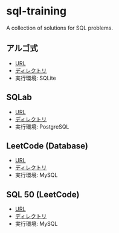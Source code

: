 # sql-training
A collection of solutions for SQL problems.

## アルゴ式

- [URL](https://algo-method.com/topic_themes)
- [ディレクトリ](./algo-method.com)
- 実行環境: SQLite

## SQLab

- [URL](https://sqlab.net/works)
- [ディレクトリ](./sqlab.net)
- 実行環境: PostgreSQL

## LeetCode (Database)

- [URL](https://leetcode.com/problemset/database)
- [ディレクトリ](./leetcode.com)
- 実行環境: MySQL

## SQL 50 (LeetCode)

- [URL](https://leetcode.com/studyplan/top-sql-50)
- [ディレクトリ](./top-sql-50)
- 実行環境: MySQL
